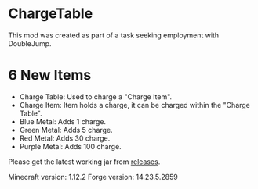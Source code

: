 # ChargeTable

This mod was created as part of a task seeking employment with DoubleJump.

# 6 New Items
- Charge Table: Used to charge a "Charge Item".
- Charge Item: Item holds a charge, it can be charged within the "Charge Table".
- Blue Metal: Adds 1 charge.
- Green Metal: Adds 5 charge.
- Red Metal: Adds 30 charge.
- Purple Metal: Adds 100 charge.




Please get the latest working jar from [releases](https://github.com/dsevvv/ChargeTable/releases).


Minecraft version: 1.12.2
Forge version: 14.23.5.2859
